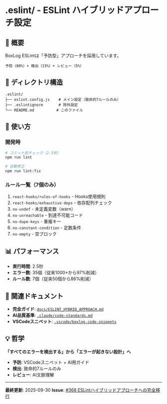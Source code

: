 # .eslint/ - ESLint ハイブリッドアプローチ設定

## 🎯 概要

BoxLog ESLintは「予防型」アプローチを採用しています。

```
予防（80%）+ 検出（15%）+ レビュー（5%）
```

## 📁 ディレクトリ構造

```
.eslint/
├── eslint.config.js    # メイン設定（致命的7ルールのみ）
├── .eslintignore       # 除外設定
└── README.md          # このファイル
```

## 🚀 使い方

### 開発時

```bash
# コミット前チェック（2.5秒）
npm run lint

# 自動修正
npm run lint:fix
```

### ルール一覧（7個のみ）

1. `react-hooks/rules-of-hooks` - Hooks使用規則
2. `react-hooks/exhaustive-deps` - 依存配列チェック
3. `no-undef` - 未定義変数（warn）
4. `no-unreachable` - 到達不可能コード
5. `no-dupe-keys` - 重複キー
6. `no-constant-condition` - 定数条件
7. `no-empty` - 空ブロック

## 📊 パフォーマンス

- **実行時間**: 2.5秒
- **エラー数**: 35個（従来1000+から97%削減）
- **ルール数**: 7個（従来50個から86%削減）

## 🔗 関連ドキュメント

- **完全ガイド**: [`docs/ESLINT_HYBRID_APPROACH.md`](../docs/ESLINT_HYBRID_APPROACH.md)
- **AI品質基準**: [`.claude/code-standards.md`](../.claude/code-standards.md)
- **VSCodeスニペット**: [`.vscode/boxlog.code-snippets`](../.vscode/boxlog.code-snippets)

## 💡 哲学

**「すべてのエラーを検出する」から「エラーが起きない設計」へ**

- **予防**: VSCodeスニペット + AI用ガイド
- **検出**: 致命的7ルールのみ
- **レビュー**: AI文脈理解

---

**最終更新**: 2025-09-30
**Issue**: [#368 ESLintハイブリッドアプローチへの完全移行](https://github.com/t3-nico/boxlog-app/issues/368)
